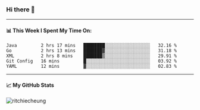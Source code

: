 ### Hi there 👋
---
#### 📊 This Week I Spent My Time On:
<!--START_SECTION:waka-->
```text
Java         2 hrs 17 mins   ████████░░░░░░░░░░░░░░░░░   32.16 % 
Go           2 hrs 13 mins   ███████▓░░░░░░░░░░░░░░░░░   31.18 % 
XML          2 hrs 8 mins    ███████▒░░░░░░░░░░░░░░░░░   29.91 % 
Git Config   16 mins         █░░░░░░░░░░░░░░░░░░░░░░░░   03.92 % 
YAML         12 mins         ▓░░░░░░░░░░░░░░░░░░░░░░░░   02.83 % 
```
<!--END_SECTION:waka-->
---
#### 📈 My GitHub Stats
<p align="left"> <img src="https://github-readme-stats.vercel.app/api?username=ritchiecheung&show_icons=true&theme=gotham" alt="ritchiecheung" />
